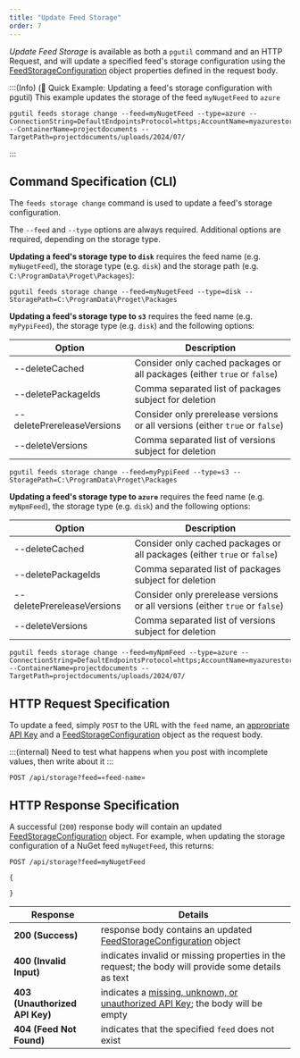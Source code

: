 ```yaml
---
title: "Update Feed Storage"
order: 7
---
```


*Update Feed Storage* is available as both a `pgutil` command and an HTTP Request, and will update a specified feed's storage configuration using the [FeedStorageConfiguration](/docs/proget/reference-api/feeds/proget-api-feeds#storage-object) object properties defined in the request body.

:::(Info) (🚀 Quick Example: Updating a feed's storage configuration with pgutil)
This example updates the storage of the feed `myNugetFeed` to `azure`
```
pgutil feeds storage change --feed=myNugetFeed --type=azure --ConnectionString=DefaultEndpointsProtocol=https;AccountName=myazurestorage;AccountKey=H+2dPzlkXN3k5r8GwS1o9YX3u5pAzU+8LWosFSQxBTG1CRl3q8k9ZjQz1qE1ZnxyG+0jl5vKlRjN2o2MWwzA==;EndpointSuffix=core.windows.net --ContainerName=projectdocuments --TargetPath=projectdocuments/uploads/2024/07/
```
:::

## Command Specification (CLI)
The `feeds storage change` command is used to update a feed's storage configuration.

The `--feed` and `--type` options are always required. Additional options are required, depending on the storage type.

**Updating a feed's storage type to `disk`** requires the feed name (e.g. `myNugetFeed`), the storage type (e.g. `disk`) and the storage path (e.g. `C:\ProgramData\Proget\Packages`):
```
pgutil feeds storage change --feed=myNugetFeed --type=disk --StoragePath=C:\ProgramData\Proget\Packages
```

**Updating a feed's storage type to `s3`** requires the feed name (e.g. `myPypiFeed`), the storage type (e.g. `disk`) and the following options:

| Option | Description | 
| --- | --- | 
| --deleteCached | Consider only cached packages or all packages (either `true` or `false`) |
| --deletePackageIds | Comma separated list of packages subject for deletion |
| --deletePrereleaseVersions | Consider only prerelease versions or all versions (either `true` or `false`) |
| --deleteVersions | Comma separated list of versions subject for deletion |

```
pgutil feeds storage change --feed=myPypiFeed --type=s3 --StoragePath=C:\ProgramData\Proget\Packages
```

**Updating a feed's storage type to `azure`** requires the feed name (e.g. `myNpmFeed`), the storage type (e.g. `disk`) and the following options:

| Option | Description | 
| --- | --- | 
| --deleteCached | Consider only cached packages or all packages (either `true` or `false`) |
| --deletePackageIds | Comma separated list of packages subject for deletion |
| --deletePrereleaseVersions | Consider only prerelease versions or all versions (either `true` or `false`) |
| --deleteVersions | Comma separated list of versions subject for deletion |

```
pgutil feeds storage change --feed=myNpmFeed --type=azure --ConnectionString=DefaultEndpointsProtocol=https;AccountName=myazurestorage;AccountKey=H+2dPzlkXN3k5r8GwS1o9YX3u5pAzU+8LWosFSQxBTG1CRl3q8k9ZjQz1qE1ZnxyG+0jl5vKlRjN2o2MWwzA==;EndpointSuffix=core.windows.net --ContainerName=projectdocuments --TargetPath=projectdocuments/uploads/2024/07/
```

## HTTP Request Specification
To update a feed, simply `POST` to the URL with the `feed` name, an [appropriate API Key](/docs/proget/reference-api/feeds/proget-api-feeds#authentication) and a [FeedStorageConfiguration](/docs/proget/reference-api/feeds/proget-api-feeds#storage-object) object as the request body.

:::(internal)
Need to test what happens when you post with incomplete values, then write about it
:::

```
POST /api/storage?feed=«feed-name»
```

## HTTP Response Specification
A successful (`200`) response body will contain an updated [FeedStorageConfiguration](/docs/proget/reference-api/feeds/proget-api-feeds#storage-object) object. For example, when updating the storage configuration of a NuGet feed `myNugetFeed`, this returns:

```
POST /api/storage?feed=myNugetFeed

{

}
```

| Response | Details |
|---|---|
| **200 (Success)** | response body contains an updated [FeedStorageConfiguration](/docs/proget/reference-api/feeds/proget-api-feeds#storage-object) object|
| **400 (Invalid Input)** | indicates invalid or missing properties in the request; the body will provide some details as text |
| **403 (Unauthorized API Key)** | indicates a [missing, unknown, or unauthorized API Key](/docs/proget/reference-api/feeds/proget-api-feeds#authentication); the body will be empty |
| **404 (Feed Not Found)** | indicates that the specified `feed` does not exist |